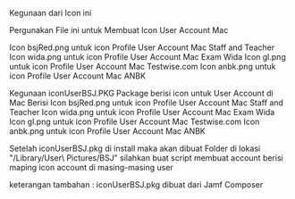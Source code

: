 Kegunaan dari Icon ini

Pergunakan File ini untuk Membuat Icon User Account Mac

Icon bsjRed.png untuk icon Profile User Account Mac Staff and Teacher
Icon wida.png untuk icon Profile User Account Mac Exam Wida 
Icon gl.png untuk icon Profile User Account Mac Testwise.com
Icon anbk.png untuk icon Profile User Account Mac ANBK


Kegunaan iconUserBSJ.PKG
Package berisi icon untuk User Account di Mac
Berisi 
Icon bsjRed.png untuk icon Profile User Account Mac Staff and Teacher 
Icon wida.png untuk icon Profile User Account Mac Exam Wida 
Icon gl.png untuk icon Profile User Account Mac Testwise.com 
Icon anbk.png untuk icon Profile User Account Mac ANBK

Setelah iconUserBSJ.pkg di install maka akan dibuat Folder di lokasi "/Library/User\ Pictures/BSJ" 
silahkan buat script membuat account berisi maping icon account di masing-masing user

keterangan tambahan :
iconUserBSJ.pkg dibuat dari Jamf Composer
